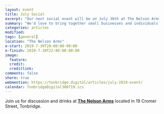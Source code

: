```yaml
---
layout: event
title: July Social
excerpt: "Our next social event will be on July 30th at The Nelson Arms"
summary: "We'd love to bring together small businesses and individuals throughout Tonbridge looking to chat about all aspects of their digital strategy. Whether you're working in technology, the Web or a complete novice/outsider looking for advice then please come along."
categories: articles
modified:
tags: [general]
location: "The Nelson Arms"
e-start: 2019-7-30T20:00:00-00:00
e-finish: 2019-7-30T22:00:00-00:00
image:
  feature:
  credit:
  creditlink:
comments: false
share: true
webmention: https://tonbridge.digital/articles/july-2019-event/
calendar: TonbridgeDigital300719.ics
---
```

Join us for discussion and drinks at **[The Nelson Arms](http://thenelsonarms.com/)** located in 19 Cromer Street, Tonbridge.
